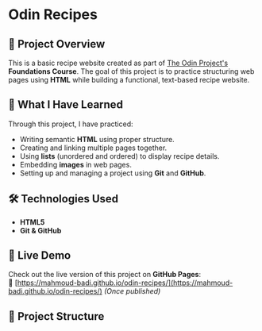 # Odin Recipes  

## 📌 Project Overview  
This is a basic recipe website created as part of [The Odin Project's](https://www.theodinproject.com/) **Foundations Course**. The goal of this project is to practice structuring web pages using **HTML** while building a functional, text-based recipe website.  

## 📖 What I Have Learned  
Through this project, I have practiced:  
- Writing semantic **HTML** using proper structure.  
- Creating and linking multiple pages together.  
- Using **lists** (unordered and ordered) to display recipe details.  
- Embedding **images** in web pages.  
- Setting up and managing a project using **Git** and **GitHub**.  

## 🛠️ Technologies Used  
- **HTML5**  
- **Git & GitHub**  

## 🚀 Live Demo  
Check out the live version of this project on **GitHub Pages**:  
🔗 [https://mahmoud-badi.github.io/odin-recipes/](https://mahmoud-badi.github.io/odin-recipes/) *(Once published)*  

## 📂 Project Structure  
